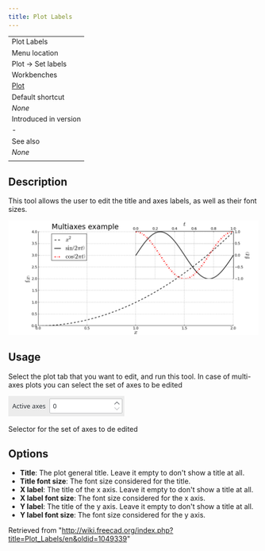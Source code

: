 ```yaml
---
title: Plot Labels
---
```


|                                          |
| ---------------------------------------- |
| Plot Labels                              |
| Menu location                            |
| Plot → Set labels‏‎                      |
| Workbenches                              |
| [Plot](/Plot_Workbench "Plot Workbench") |
| Default shortcut                         |
| _None_                                   |
| Introduced in version                    |
| -                                        |
| See also                                 |
| _None_                                   |
|                                          |

## Description

This tool allows the user to edit the title and axes labels, as well as their font sizes.

![](/src/assets/images/Plot_MultiAxes_Example.png)

## Usage

Select the plot tab that you want to edit, and run this tool. In case of multi-axes plots you can select the set of axes to be edited

![Plot axes selector](/src/assets/images/Plot_Axes_Active.png)

Selector for the set of axes to de edited

## Options

- **Title**: The plot general title. Leave it empty to don't show a title at all.
- **Title font size**: The font size considered for the title.
- **X label**: The title of the x axis. Leave it empty to don't show a title at all.
- **X label font size**: The font size considered for the x axis.
- **Y label**: The title of the y axis. Leave it empty to don't show a title at all.
- **Y label font size**: The font size considered for the y axis.

Retrieved from "<http://wiki.freecad.org/index.php?title=Plot_Labels/en&oldid=1049339>"

